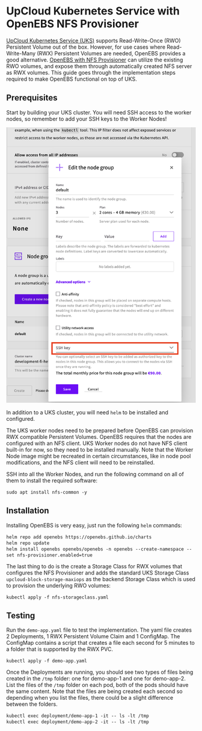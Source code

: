 # UpCloud Kubernetes Service with OpenEBS NFS Provisioner

 [UpCloud Kubernetes Service (UKS)](https://upcloud.com/products/managed-kubernetes) supports Read-Write-Once (RWO) Persistent Volume out of the box. However, for use cases where Read-Write-Many (RWX) Persistent Volumes are needed, OpenEBS provides a good alternative. [OpenEBS with NFS Provisioner](https://github.com/openebs/dynamic-nfs-provisioner/blob/develop/docs/intro.md) can utilize the existing RWO volumes, and expose them through automatically created NFS server as RWX volumes. This guide goes through the implementation steps required to make OpenEBS functional on top of UKS.

## Prerequisites

Start by building your UKS cluster. You will need SSH access to the worker nodes, so remember to add your SSH keys to the Worker Nodes!

![Add SSH key](images/ssh_key.png)

In addition to a UKS cluster, you will need `helm` to be installed and configured.

The UKS worker nodes need to be prepared before OpenEBS can provision RWX compatible Persistent Volumes. OpenEBS requires that the nodes are configured with an NFS client. UKS Worker nodes do not have NFS client built-in for now, so they need to be installed manually. Note that the Worker Node image might be recreated in certain circumstances, like in node pool modifications, and the NFS client will need to be reinstalled.

SSH into all the Worker Nodes, and run the following command on all of them to install the required software:

```
sudo apt install nfs-common -y
```

## Installation

Installing OpenEBS is very easy, just run the following `helm` commands:

```
helm repo add openebs https://openebs.github.io/charts
helm repo update
helm install openebs openebs/openebs -n openebs --create-namespace --set nfs-provisioner.enabled=true
```

The last thing to do is the create a Storage Class for RWX volumes that configures the NFS Provisioner and adds the standard UKS Storage Class `upcloud-block-storage-maxiops` as the backend Storage Class which is used to provision the underlying RWO volumes:

```
kubectl apply -f nfs-storageclass.yaml
```

## Testing

Run the `demo-app.yaml` file to test the implementation. The yaml file creates 2 Deployments, 1 RWX Persistent Volume Claim and 1 ConfigMap. The ConfigMap contains a script that creates a file each second for 5 minutes to a folder that is supported by the RWX PVC. 

```
kubectl apply -f demo-app.yaml
```

Once the Deployments are running, you should see two types of files being created in the `/tmp` folder: one for demo-app-1 and one for demo-app-2. List the files of the `/tmp` folder on each pod, both of the pods should have the same content. Note that the files are being created each second so depending when you list the files, there could be a slight difference between the folders.

```
kubectl exec deployment/demo-app-1 -it -- ls -lt /tmp
kubectl exec deployment/demo-app-2 -it -- ls -lt /tmp
```